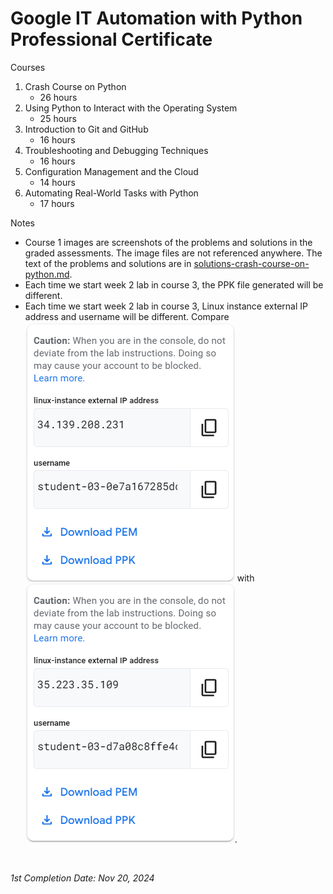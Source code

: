 # Google IT Automation with Python Professional Certificate

Courses

1. Crash Course on Python
   - 26 hours
2. Using Python to Interact with the Operating System
   - 25 hours
3. Introduction to Git and GitHub
   - 16 hours
4. Troubleshooting and Debugging Techniques
   - 16 hours
5. Configuration Management and the Cloud
   - 14 hours
6. Automating Real-World Tasks with Python
   - 17 hours

Notes

- Course 1 images are screenshots of the problems and solutions in the graded assessments. The image files are not referenced anywhere. The text of the problems and solutions are in [solutions-crash-course-on-python.md](./course01-crash-course-on-python/solutions-crash-course-on-python.md).
- Each time we start week 2 lab in course 3, the PPK file generated will be different.
- Each time we start week 2 lab in course 3, Linux instance external IP address and username will be different. Compare ![course-03-week-02-vm-instance-01.png](./images/course-03-week-02-vm-instance-01.png) with ![course-03-week-02-vm-instance-01.png](./images/course-03-week-02-vm-instance-02.png).

&nbsp;

*1st Completion Date: Nov 20, 2024*&emsp;
